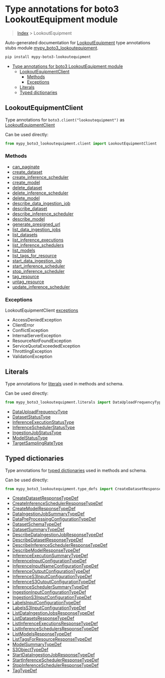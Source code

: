 # Type annotations for boto3 LookoutEquipment module

> [Index](..) > LookoutEquipment

Auto-generated documentation for
[LookoutEquipment](https://boto3.amazonaws.com/v1/documentation/api/1.17.76/reference/services/lookoutequipment.html#LookoutEquipment)
type annotations stubs module
[mypy_boto3_lookoutequipment](https://pypi.org/project/mypy-boto3-lookoutequipment/).

```bash
pip install mypy-boto3-lookoutequipment
```

- [Type annotations for boto3 LookoutEquipment module](#type-annotations-for-boto3-lookoutequipment-module)
  - [LookoutEquipmentClient](#lookoutequipmentclient)
    - [Methods](#methods)
    - [Exceptions](#exceptions)
  - [Literals](#literals)
  - [Typed dictionaries](#typed-dictionaries)

## LookoutEquipmentClient

Type annotations for `boto3.client("lookoutequipment")` as
[LookoutEquipmentClient](./client.md)

Can be used directly:

```python
from mypy_boto3_lookoutequipment.client import LookoutEquipmentClient
```

### Methods

- [can_paginate](./client.md#can_paginate)
- [create_dataset](./client.md#create_dataset)
- [create_inference_scheduler](./client.md#create_inference_scheduler)
- [create_model](./client.md#create_model)
- [delete_dataset](./client.md#delete_dataset)
- [delete_inference_scheduler](./client.md#delete_inference_scheduler)
- [delete_model](./client.md#delete_model)
- [describe_data_ingestion_job](./client.md#describe_data_ingestion_job)
- [describe_dataset](./client.md#describe_dataset)
- [describe_inference_scheduler](./client.md#describe_inference_scheduler)
- [describe_model](./client.md#describe_model)
- [generate_presigned_url](./client.md#generate_presigned_url)
- [list_data_ingestion_jobs](./client.md#list_data_ingestion_jobs)
- [list_datasets](./client.md#list_datasets)
- [list_inference_executions](./client.md#list_inference_executions)
- [list_inference_schedulers](./client.md#list_inference_schedulers)
- [list_models](./client.md#list_models)
- [list_tags_for_resource](./client.md#list_tags_for_resource)
- [start_data_ingestion_job](./client.md#start_data_ingestion_job)
- [start_inference_scheduler](./client.md#start_inference_scheduler)
- [stop_inference_scheduler](./client.md#stop_inference_scheduler)
- [tag_resource](./client.md#tag_resource)
- [untag_resource](./client.md#untag_resource)
- [update_inference_scheduler](./client.md#update_inference_scheduler)

### Exceptions

LookoutEquipmentClient [exceptions](./client.md#exceptions)

- AccessDeniedException
- ClientError
- ConflictException
- InternalServerException
- ResourceNotFoundException
- ServiceQuotaExceededException
- ThrottlingException
- ValidationException

## Literals

Type annotations for [literals](./literals.md) used in methods and schema.

Can be used directly:

```python
from mypy_boto3_lookoutequipment.literals import DataUploadFrequencyType, ...
```

- [DataUploadFrequencyType](./literals.md#datauploadfrequencytype)
- [DatasetStatusType](./literals.md#datasetstatustype)
- [InferenceExecutionStatusType](./literals.md#inferenceexecutionstatustype)
- [InferenceSchedulerStatusType](./literals.md#inferenceschedulerstatustype)
- [IngestionJobStatusType](./literals.md#ingestionjobstatustype)
- [ModelStatusType](./literals.md#modelstatustype)
- [TargetSamplingRateType](./literals.md#targetsamplingratetype)

## Typed dictionaries

Type annotations for [typed dictionaries](./type_defs.md) used in methods and
schema.

Can be used directly:

```python
from mypy_boto3_lookoutequipment.type_defs import CreateDatasetResponseTypeDef, ...
```

- [CreateDatasetResponseTypeDef](./type_defs.md#createdatasetresponsetypedef)
- [CreateInferenceSchedulerResponseTypeDef](./type_defs.md#createinferenceschedulerresponsetypedef)
- [CreateModelResponseTypeDef](./type_defs.md#createmodelresponsetypedef)
- [DataIngestionJobSummaryTypeDef](./type_defs.md#dataingestionjobsummarytypedef)
- [DataPreProcessingConfigurationTypeDef](./type_defs.md#datapreprocessingconfigurationtypedef)
- [DatasetSchemaTypeDef](./type_defs.md#datasetschematypedef)
- [DatasetSummaryTypeDef](./type_defs.md#datasetsummarytypedef)
- [DescribeDataIngestionJobResponseTypeDef](./type_defs.md#describedataingestionjobresponsetypedef)
- [DescribeDatasetResponseTypeDef](./type_defs.md#describedatasetresponsetypedef)
- [DescribeInferenceSchedulerResponseTypeDef](./type_defs.md#describeinferenceschedulerresponsetypedef)
- [DescribeModelResponseTypeDef](./type_defs.md#describemodelresponsetypedef)
- [InferenceExecutionSummaryTypeDef](./type_defs.md#inferenceexecutionsummarytypedef)
- [InferenceInputConfigurationTypeDef](./type_defs.md#inferenceinputconfigurationtypedef)
- [InferenceInputNameConfigurationTypeDef](./type_defs.md#inferenceinputnameconfigurationtypedef)
- [InferenceOutputConfigurationTypeDef](./type_defs.md#inferenceoutputconfigurationtypedef)
- [InferenceS3InputConfigurationTypeDef](./type_defs.md#inferences3inputconfigurationtypedef)
- [InferenceS3OutputConfigurationTypeDef](./type_defs.md#inferences3outputconfigurationtypedef)
- [InferenceSchedulerSummaryTypeDef](./type_defs.md#inferenceschedulersummarytypedef)
- [IngestionInputConfigurationTypeDef](./type_defs.md#ingestioninputconfigurationtypedef)
- [IngestionS3InputConfigurationTypeDef](./type_defs.md#ingestions3inputconfigurationtypedef)
- [LabelsInputConfigurationTypeDef](./type_defs.md#labelsinputconfigurationtypedef)
- [LabelsS3InputConfigurationTypeDef](./type_defs.md#labelss3inputconfigurationtypedef)
- [ListDataIngestionJobsResponseTypeDef](./type_defs.md#listdataingestionjobsresponsetypedef)
- [ListDatasetsResponseTypeDef](./type_defs.md#listdatasetsresponsetypedef)
- [ListInferenceExecutionsResponseTypeDef](./type_defs.md#listinferenceexecutionsresponsetypedef)
- [ListInferenceSchedulersResponseTypeDef](./type_defs.md#listinferenceschedulersresponsetypedef)
- [ListModelsResponseTypeDef](./type_defs.md#listmodelsresponsetypedef)
- [ListTagsForResourceResponseTypeDef](./type_defs.md#listtagsforresourceresponsetypedef)
- [ModelSummaryTypeDef](./type_defs.md#modelsummarytypedef)
- [S3ObjectTypeDef](./type_defs.md#s3objecttypedef)
- [StartDataIngestionJobResponseTypeDef](./type_defs.md#startdataingestionjobresponsetypedef)
- [StartInferenceSchedulerResponseTypeDef](./type_defs.md#startinferenceschedulerresponsetypedef)
- [StopInferenceSchedulerResponseTypeDef](./type_defs.md#stopinferenceschedulerresponsetypedef)
- [TagTypeDef](./type_defs.md#tagtypedef)
